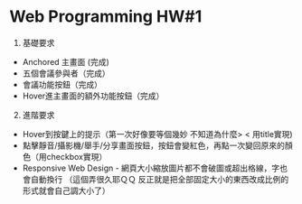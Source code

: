# Web Programming HW#1
1.  基礎要求
- Anchored 主畫面 (完成)
- 五個會議參與者（完成）
- 會議功能按鈕（完成）
- Hover進主畫面的額外功能按鈕（完成）

2. 進階要求
- Hover到按鍵上的提示（第一次好像要等個幾妙 不知道為什麼> < 用title實現)
- 點擊靜音/攝影機/舉手/分享畫面按鈕，按鈕會變紅色，再點一次變回原來的顏色（用checkbox實現）
- Responsive Web Design - 網頁大小縮放圖片都不會破圖或超出格線，字也會自動換行 （這個弄很久耶ＱＱ 反正就是把全部固定大小的東西改成比例的形式就會自己調大小了）